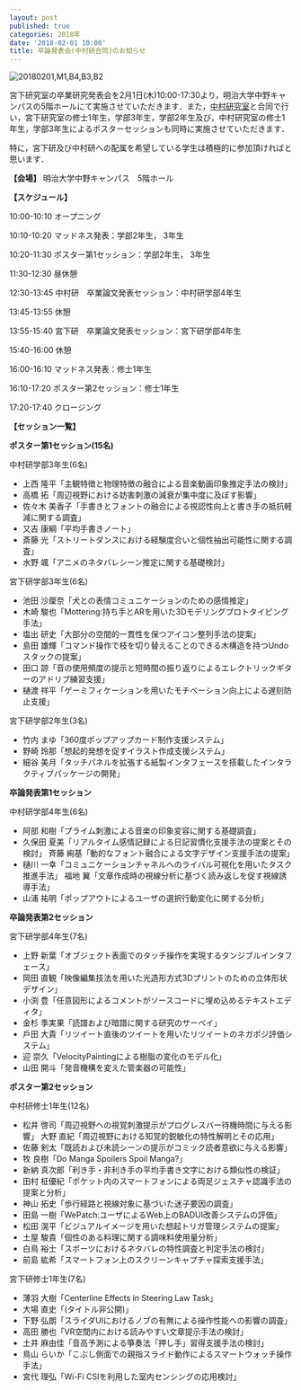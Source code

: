 ```yaml
---
layout: post
published: true
categories: 2018年
date: '2018-02-01 10:00'
title: 卒論発表会(中村研合同)のお知らせ
---
```

![20180201,M1,B4,B3,B2](https://lh3.googleusercontent.com/DXlP190BbVtPLTRe1o0Bsy9O_EqGzseXDGjwtPq4Zs1hNz9VenGIVpawUihuO0hJnzBfM-DLJK1A6BTHWnH0nLPkRv5LvmOQobrB1rCpCVg7L1CoNcmH6DMCyD5VxuMUrP9sTDzCDBPbWwVyLqdeahD6T4kvmYQl8vwlza3HFuNLNvdCF2O1ZWwSAjzMj7rj4zCUM10ZBBqlN1nj-q5lQJd92mQe5tgBiLaNlbkI0byLqtE_RoeFLkVBhCF5QHePn8QB4S-vRCmaFw9KJdmAZ7_UeYGTqNSdp3ickNrexUUc2yR8U_oI62GMroGhZ5mZW6NenGt8cEfR9D05ErXsw6bTC_xT_1yw1gtpFji6BOuY3gOuBeFxci-72NmXS6guP9IsXBgp_XR1mbHcNUXShQ36nJWniHBzp9addTMcxmWNiKFsNcjHEo5IBSCXSvvvnMckfZDmIPa9rx-fF9SXqR3H67CrQ3NKoL2GV63s_S6N3bkhraZEHNDx9d-1fJ-5KZZR0JZmN7WdEjbFrS30XMhLBxemSdk_9tkspRR0J57RmLKa7suIlYsTokKSo5OzwgTGtMsvFsb3w4CzZwW9CYqHFBwxEY5_nF4LSuAcoVeDbcGD0-g_TBEJG-XRVn39gcBDpp4l6rwOSDp32Epz4FFGjKNFbqjHAw=w1440-h811-no)


宮下研究室の卒業研究発表会を2月1日(木)10:00-17:30より，明治大学中野キャンパスの5階ホールにて実施させていただきます．また，[中村研究室](http://nkmr-lab.org/)と合同で行い，宮下研究室の修士1年生，学部3年生，学部2年生及び，中村研究室の修士1年生，学部3年生によるポスターセッションも同時に実施させていただきます．

特に，宮下研及び中村研への配属を希望している学生は積極的に参加頂ければと思います．


**【会場】**
明治大学中野キャンパス　5階ホール

**【スケジュール】**

10:00-10:10 オープニング

10:10-10:20 マッドネス発表：学部2年生， 3年生

10:20-11:30 ポスター第1セッション：学部2年生， 3年生

11:30-12:30 昼休憩

12:30-13:45 中村研　卒業論文発表セッション：中村研学部4年生

13:45-13:55 休憩

13:55-15:40 宮下研　卒業論文発表セッション：宮下研学部4年生

15:40-16:00 休憩

16:00-16:10 マッドネス発表：修士1年生

16:10-17:20 ポスター第2セッション：修士1年生

17:20-17:40 クロージング

**【セッション一覧】**

**ポスター第1セッション(15名)**

中村研学部3年生(6名)

- 上⻄ 隆平「主観特徴と物理特徴の融合による音楽動画印象推定手法の検討」 
- 高橋 拓「周辺視野における妨害刺激の減衰が集中度に及ぼす影響」
- 佐々木 美香子「手書きとフォントの融合による視認性向上と書き手の抵抗軽減に関する調査」
- 又吉 康綱「平均手書きノート」
- 斎藤 光「ストリートダンスにおける経験度合いと個性抽出可能性に関する調査」 
- 水野 颯「アニメのネタバレシーン推定に関する基礎検討」


宮下研学部3年生(6名)

- 池田 沙厘奈「犬との表情コミュニケーションのための感情推定」
- 木崎 駿也「Mottering:持ち手とARを用いた3Dモデリングプロトタイピング手法」
- 塩出 研史「大部分の空間的一貫性を保つアイコン整列手法の提案」
- 島田 雄輝「コマンド操作で枝を切り替えることのできる木構造を持つUndoスタックの提案」
- 田口 諒「音の使用頻度の提示と短時間の振り返りによるエレクトリックギターのアドリブ練習支援」
- 樋渡 祥平「ゲーミフィケーションを用いたモチベーション向上による遅刻防止支援」


宮下研学部2年生(3名)

- 竹内 まゆ「360度ポップアップカード制作支援システム」
- 野崎 玲那「想起的発想を促すイラスト作成支援システム」
- 細谷 美月「タッチパネルを拡張する紙製インタフェースを搭載したインタラクティブパッケージの開発」



**卒論発表第1セッション**

中村研学部4年生(6名)

- 阿部 和樹「プライム刺激による音楽の印象変容に関する基礎調査」
- 久保田 夏美「リアルタイム感情記録による日記習慣化支援手法の提案とその検討」 ⻫藤 絢基「動的なフォント融合による文字デザイン支援手法の提案」
- 樋川 一幸「コミュニケーションチャネルへのライバル可視化を用いたタスク推進手法」 福地 翼「文章作成時の視線分析に基づく読み返しを促す視線誘導手法」
- 山浦 祐明「ポップアウトによるユーザの選択行動変化に関する分析」



**卒論発表第2セッション**

宮下研学部4年生(7名)

- 上野 新葉「オブジェクト表面でのタッチ操作を実現するタンジブルインタフェース」 
- 岡田 直観「映像編集技法を用いた光造形方式3Dプリントのための立体形状デザイン」 
- 小渕 豊「任意図形によるコメントがソースコードに埋め込めるテキストエディタ」 
- 金杉 季実果「読譜および暗譜に関する研究のサーベイ」
- 戶田 大貴「リツイート直後のツイートを用いたリツイートのネガポジ評価システム」 
- 迎 崇久「VelocityPaintingによる樹脂の変化のモデル化」
- 山田 開斗「発音機構を変えた管楽器の可能性」



**ポスター第2セッション**

中村研修士1年生(12名)

- 松井 啓司「周辺視野への視覚刺激提示がプログレスバー待機時間に与える影響」 大野 直紀「周辺視野における知覚的鋭敏化の特性解明とその応用」
- 佐藤 剣太「既読および未読シーンの提示がコミック読者意欲に与える影響」
- 牧 良樹「Do Manga Spoilers Spoil Manga?」
- 新納 真次郎「利き手・非利き手の平均手書き文字における類似性の検証」
- 田村 柾優紀「ポケット内のスマートフォンによる両足ジェスチャ認識手法の提案と分析」
- 神山 拓史「歩行経路と視線対象に基づいた迷子要因の調査」
- 田島 一樹「WePatch:ユーザによるWeb上のBADUI改善システムの評価」
- 松田 滉平「ビジュアルイメージを用いた想起トリガ管理システムの提案」
- 土屋 駿貴「個性のある料理に関する調味料使用量分析」
- 白鳥 裕士「スポーツにおけるネタバレの特性調査と判定手法の検討」
- 前島 紘希「スマートフォン上のスクリーンキャプチャ探索支援手法」


宮下研修士1年生(7名)

- 薄羽 大樹「Centerline Effects in Steering Law Task」
- 大場 直史「(タイトル非公開)」
- 下野 弘朗「スライダUIにおけるノブの有無による操作性能への影響の調査」 
- 高田 勝也「VR空間内における読みやすい文章提示手法の検討」
- 土井 麻由佳「音高予測による箏奏法「押し手」習得支援手法の検討」
- 鳥山 らいか「こぶし側面での親指スライド動作によるスマートウォッチ操作手法」
- 宮代 理弘「Wi-Fi CSIを利用した室内センシングの応用検討」
